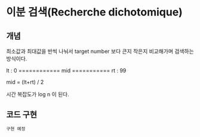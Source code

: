 # 이분 검색(Recherche dichotomique)

## 개념

최소값과 최대값을 반씩 나눠서 target number 보다 큰지 작은지 비교해가며 검색하는 방식이다.

lt : 0 ============ mid =========== rt : 99

mid = (lt+rt) / 2

시간 복잡도가 log n 이 된다.

## 코드 구현

```jsx
구현 예정
```
